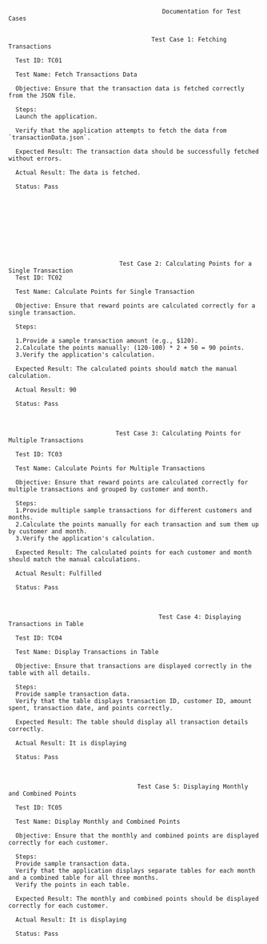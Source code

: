                                                Documentation for Test Cases 


                                            Test Case 1: Fetching Transactions 

      Test ID: TC01 

      Test Name: Fetch Transactions Data 

      Objective: Ensure that the transaction data is fetched correctly from the JSON file. 

      Steps: 
      Launch the application. 
      
      Verify that the application attempts to fetch the data from `transactionData.json`. 

      Expected Result: The transaction data should be successfully fetched without errors. 

      Actual Result: The data is fetched. 

      Status: Pass 

 

 

 

                                   
                                   
                                   
                                   Test Case 2: Calculating Points for a Single Transaction
      Test ID: TC02 

      Test Name: Calculate Points for Single Transaction 

      Objective: Ensure that reward points are calculated correctly for a single transaction. 

      Steps: 
      
      1.Provide a sample transaction amount (e.g., $120). 
      2.Calculate the points manually: (120-100) * 2 + 50 = 90 points. 
      3.Verify the application's calculation. 

      Expected Result: The calculated points should match the manual calculation. 

      Actual Result: 90 

      Status: Pass 

  

 

 

                                  Test Case 3: Calculating Points for Multiple Transactions 

      Test ID: TC03 

      Test Name: Calculate Points for Multiple Transactions 

      Objective: Ensure that reward points are calculated correctly for multiple transactions and grouped by customer and month. 

      Steps: 
      1.Provide multiple sample transactions for different customers and months. 
      2.Calculate the points manually for each transaction and sum them up by customer and month. 
      3.Verify the application's calculation. 

      Expected Result: The calculated points for each customer and month should match the manual calculations. 

      Actual Result: Fulfilled 

      Status: Pass 

  

 

 

 

 

                                              Test Case 4: Displaying Transactions in Table 

      Test ID: TC04 

      Test Name: Display Transactions in Table 

      Objective: Ensure that transactions are displayed correctly in the table with all details. 

      Steps: 
      Provide sample transaction data. 
      Verify that the table displays transaction ID, customer ID, amount spent, transaction date, and points correctly. 

      Expected Result: The table should display all transaction details correctly. 

      Actual Result: It is displaying 

      Status: Pass 

  

 

 

 

 

 

                                        Test Case 5: Displaying Monthly and Combined Points 

      Test ID: TC05 

      Test Name: Display Monthly and Combined Points 

      Objective: Ensure that the monthly and combined points are displayed correctly for each customer. 

      Steps: 
      Provide sample transaction data. 
      Verify that the application displays separate tables for each month and a combined table for all three months. 
      Verify the points in each table. 

      Expected Result: The monthly and combined points should be displayed correctly for each customer. 

      Actual Result: It is displaying 

      Status: Pass 

 

